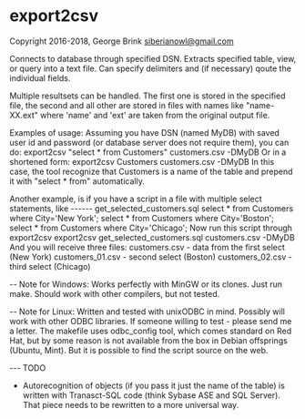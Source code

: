 # export2csv
 Copyright 2016-2018, George Brink <siberianowl@gmail.com>


 Connects to database through specified DSN.
 Extracts specified table, view, or query into a text file.
 Can specify delimiters and (if necessary) qoute the individual fields.

 Multiple resultsets can be handled. The first one is stored in the
specified file, the second and all other are stored in files with names
like "name-XX.ext" where 'name' and 'ext' are taken from the original
output file.

Examples of usage:
 Assuming you have DSN (named MyDB) with saved user id and password (or
database server does not require them), you can do:
   export2csv "select * from Customers" customers.csv -DMyDB
 Or in a shortened form:
   export2csv Customers customers.csv -DMyDB
 In this case, the tool recognize that Customers is a name of the table and
prepend it with "select * from" automatically.

 Another example, is if you have a script in a file with multiple select
statements, like
  ------ get_selected_customers.sql
  select * from Customers where City='New York';
  select * from Customers where City='Boston';
  select * from Customers where City='Chicago';
 Now run this script through export2csv
   export2csv get_selected_customers.sql customers.csv -DMyDB
 And you will receive three files:
  customers.csv    - data from the first select (New York)
  customers_01.csv - second select (Boston)
  customers_02.csv - third select (Chicago)




-- Note for Windows:
 Works perfectly with MinGW or its clones. Just run make.
 Should work with other compilers, but not tested.

-- Note for Linux:
 Written and tested with unixODBC in mind. Possibly will work with other ODBC
libraries. If someone willing to test - please send me a letter.
 The makefile uses odbc_config tool, which comes standard on Red Hat, but by
some reason is not available from the box in Debian offsprings (Ubuntu, Mint).
But it is possible to find the script source on the web.


--- TODO
- Autorecognition of objects (if you pass it just the name of the table) is
written with Tranasct-SQL code (think Sybase ASE and SQL Server). That piece
needs to be rewritten to a more universal way.

